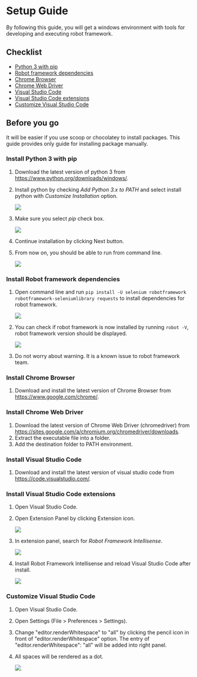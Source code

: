 # Setup Guide

By following this guide, you will get a windows environment with tools for developing and executing robot framework.

## Checklist

- [Python 3 with pip](#install-python-3-with-pip)
- [Robot framework dependencies](#install-robot-framework-dependencies)
- [Chrome Browser](#install-chrome-browser)
- [Chrome Web Driver](#install-chrome-web-driver)
- [Visual Studio Code](#install-visual-studio-code)
- [Visual Studio Code extensions](#install-visual-studio-code-extensions)
- [Customize Visual Studio Code](#customize-visual-studio-code)

## Before you go

It will be easier if you use scoop or chocolatey to install packages. This guide provides only guide for installing package manually.

### Install Python 3 with pip

1. Download the latest version of python 3 from https://www.python.org/downloads/windows/.
2. Install python by checking *Add Python 3.x to PATH* and select install python with *Customize Installation* option.

    ![](img/python-add-path-setup-screen.png)

3. Make sure you select *pip* check box.

    ![](img/python-custom-setup-screen.png)

4. Continue installation by clicking Next button.
5. From now on, you should be able to run from command line.

    ![](img/python-version-cmd.png)

### Install Robot framework dependencies

1. Open command line and run `pip install -U selenium robotframework robotframework-seleniumlibrary requests` to install dependencies for robot framework.

    ![](img/pip-install.png)

2. You can check if robot framework is now installed by running `robot -V`, robot framework version should be displayed.

    ![](img/robot-version.png)

3. Do not worry about warning. It is a known issue to robot framework team.

### Install Chrome Browser

1. Download and install the latest version of Chrome Browser from https://www.google.com/chrome/.

### Install Chrome Web Driver

1. Download the latest version of Chrome Web Driver (chromedriver) from https://sites.google.com/a/chromium.org/chromedriver/downloads.
2. Extract the executable file into a folder.
3. Add the destination folder to PATH environment.

### Install Visual Studio Code

1. Download and install the latest version of visual studio code from https://code.visualstudio.com/.

### Install Visual Studio Code extensions

1. Open Visual Studio Code.
2. Open Extension Panel by clicking Extension icon.

    ![](img/vscode-extension.png)

3. In extension panel, search for *Robot Framework Intellisense*.

    ![](img/vscode-extension-panel.png)

4. Install Robot Framework Intellisense and reload Visual Studio Code after install.

    ![](img/rf-intellisense-ext.png)

### Customize Visual Studio Code

1. Open Visual Studio Code.
2. Open Settings (File > Preferences > Settings).
3. Change "editor.renderWhitespace" to "all" by clicking the pencil icon in front of "editor.renderWhitespace" option. The entry of "editor.renderWhitespace": "all" will be added into right panel.
4. All spaces will be rendered as a dot.

    ![](img/setting-whitespace.png)
